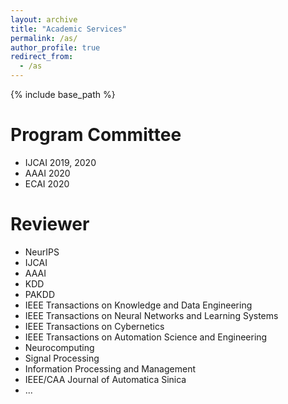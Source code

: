 ```yaml
---
layout: archive
title: "Academic Services"
permalink: /as/
author_profile: true
redirect_from:
  - /as
---
```


{% include base_path %}

Program Committee
======
* IJCAI 2019, 2020
* AAAI 2020
* ECAI 2020

Reviewer
======
* NeurIPS
* IJCAI
* AAAI
* KDD
* PAKDD
* IEEE Transactions on Knowledge and Data Engineering 
* IEEE Transactions on Neural Networks and Learning Systems
* IEEE Transactions on Cybernetics
* IEEE Transactions on Automation Science and Engineering
* Neurocomputing
* Signal Processing
* Information Processing and Management
* IEEE/CAA Journal of Automatica Sinica
* ...

